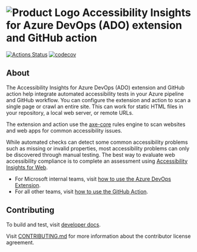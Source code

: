 <!--
Copyright (c) Microsoft Corporation. All rights reserved.
Licensed under the MIT License.
-->

# ![Product Logo](./icons/brand-blue-48px.png) Accessibility Insights for Azure DevOps (ADO) extension and GitHub action

[![Actions Status](https://github.com/microsoft/accessibility-insights-action/workflows/Build/badge.svg)](https://github.com/microsoft/accessibility-insights-action/actions)
[![codecov](https://codecov.io/gh/microsoft/accessibility-insights-action/branch/main/graph/badge.svg)](https://codecov.io/gh/microsoft/accessibility-insights-action)

## About

The Accessibility Insights for Azure DevOps (ADO) extension and GitHub action help integrate automated accessibility tests in your Azure pipeline and GitHub workflow. You can configure the extension and action to scan a single page or crawl an entire site. This can work for static HTML files in your repository, a local web server, or remote URLs.

The extension and action use the [axe-core](https://github.com/dequelabs/axe-core) rules engine to scan websites and web apps for common accessibility issues.

While automated checks can detect some common accessibility problems such as missing or invalid properties, most accessibility problems can only be discovered through manual testing. The best way to evaluate web accessibility compliance is to complete an assessment using [Accessibility Insights for Web](https://accessibilityinsights.io/docs/en/web/overview/).

-   For Microsoft internal teams, visit [how to use the Azure DevOps Extension](docs/ado-extension-usage.md).
-   For all other teams, visit [how to use the GitHub Action](docs/gh-action-usage.md).

## Contributing

To build and test, visit [developer docs](./dev/README.md).

Visit [CONTRIBUTING.md](./CONTRIBUTING.md) for more information about the contributor license agreement.
